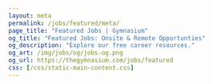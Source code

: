 ```yaml
---
layout: meta
permalink: /jobs/featured/meta/
page_title: "Featured Jobs | Gymnasium"
og_title: "Featured Jobs: Onsite & Remote Opportunties"
og_description: "Explore our free career resources."
og_art: /img/jobs/og/jobs-og.png
og_url: https://thegymnasium.com/jobs/featured
css: [/css/static-main-content.css]
---
```

